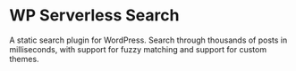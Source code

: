 # WP Serverless Search
A static search plugin for WordPress. Search through thousands of posts in milliseconds, with support for fuzzy matching and support for custom themes.